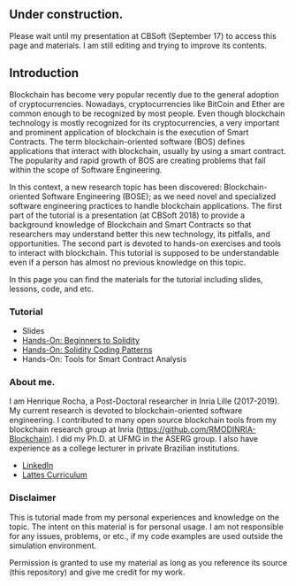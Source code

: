 ## Under construction.

Please wait until my presentation at CBSoft (September 17) to access this page and materials. I am still editing and trying to improve its contents.

## Introduction

Blockchain has become very popular recently due to the general adoption of cryptocurrencies. Nowadays, cryptocurrencies like BitCoin and Ether are common enough to be recognized by most people. Even though blockchain technology is mostly recognized for its cryptocurrencies, a very important and prominent application of blockchain is the execution of Smart Contracts. The term blockchain-oriented software (BOS) defines applications that interact with blockchain, usually by using a smart contract. The popularity and rapid growth of BOS are creating problems that fall within the scope of Software Engineering. 

In this context, a new research topic has been discovered: Blockchain-oriented Software Engineering (BOSE); as we need novel and specialized software engineering practices to handle blockchain applications. The first part of the tutorial is a presentation (at CBSoft 2018) to provide a background knowledge of Blockchain and Smart Contracts so that researchers may understand better this new technology, its pitfalls, and opportunities. The second part is devoted to hands-on exercises and tools to interact with blockchain. This tutorial is supposed to be understandable even if a person has almost no previous knowledge on this topic.

In this page you can find the materials for the tutorial including slides, lessons, code, and etc.

### Tutorial

* Slides
* [Hands-On: Beginners to Solidity](beginners1.md)
* [Hands-On: Solidity Coding Patterns](patterns1.md)
* Hands-On: Tools for Smart Contract Analysis 

### About me.

I am Henrique Rocha, a Post-Doctoral researcher in Inria Lille (2017-2019). My current research is devoted to blockchain-oriented software engineering. I contributed to many open source blockchain tools from my blockchain research group at Inria (https://github.com/RMODINRIA-Blockchain). I did my Ph.D. at UFMG in the ASERG group. I also have experience as a college lecturer in private Brazilian institutions.
* [LinkedIn](https://www.linkedin.com/in/hscrocha/)
* [Lattes Curriculum](http://lattes.cnpq.br/5387568496741674)

### Disclaimer

This is tutorial made from my personal experiences and knowledge on the topic. The intent on this material is for personal usage. I am not responsible for any issues, problems, or etc., if my code examples are used outside the simulation environment.

Permission is granted to use my material as long as you reference its source (this repository) and give me credit for my work.
